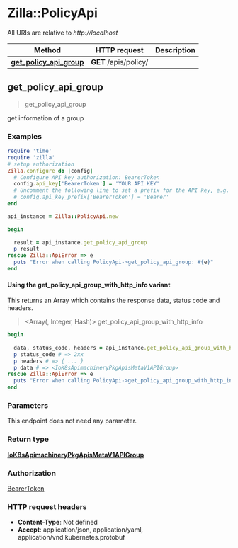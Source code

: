 # Zilla::PolicyApi

All URIs are relative to *http://localhost*

| Method | HTTP request | Description |
| ------ | ------------ | ----------- |
| [**get_policy_api_group**](PolicyApi.md#get_policy_api_group) | **GET** /apis/policy/ |  |


## get_policy_api_group

> <IoK8sApimachineryPkgApisMetaV1APIGroup> get_policy_api_group



get information of a group

### Examples

```ruby
require 'time'
require 'zilla'
# setup authorization
Zilla.configure do |config|
  # Configure API key authorization: BearerToken
  config.api_key['BearerToken'] = 'YOUR API KEY'
  # Uncomment the following line to set a prefix for the API key, e.g. 'Bearer' (defaults to nil)
  # config.api_key_prefix['BearerToken'] = 'Bearer'
end

api_instance = Zilla::PolicyApi.new

begin
  
  result = api_instance.get_policy_api_group
  p result
rescue Zilla::ApiError => e
  puts "Error when calling PolicyApi->get_policy_api_group: #{e}"
end
```

#### Using the get_policy_api_group_with_http_info variant

This returns an Array which contains the response data, status code and headers.

> <Array(<IoK8sApimachineryPkgApisMetaV1APIGroup>, Integer, Hash)> get_policy_api_group_with_http_info

```ruby
begin
  
  data, status_code, headers = api_instance.get_policy_api_group_with_http_info
  p status_code # => 2xx
  p headers # => { ... }
  p data # => <IoK8sApimachineryPkgApisMetaV1APIGroup>
rescue Zilla::ApiError => e
  puts "Error when calling PolicyApi->get_policy_api_group_with_http_info: #{e}"
end
```

### Parameters

This endpoint does not need any parameter.

### Return type

[**IoK8sApimachineryPkgApisMetaV1APIGroup**](IoK8sApimachineryPkgApisMetaV1APIGroup.md)

### Authorization

[BearerToken](../README.md#BearerToken)

### HTTP request headers

- **Content-Type**: Not defined
- **Accept**: application/json, application/yaml, application/vnd.kubernetes.protobuf

